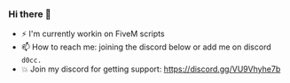 ### Hi there 👋

- ⚡ I'm currently workin on FiveM scripts
- 📫 How to reach me: joining the discord below or add me on discord `d0cc.`
- 💥 Join my discord for getting support: https://discord.gg/VU9Vhyhe7b

<!--
**docc5m/docc5m** is a ✨ _special_ ✨ repository because its `README.md` (this file) appears on your GitHub profile.

Here are some ideas to get you started:

- 🔭 I’m currently working on ...
- 🌱 I’m currently learning ...
- 👯 I’m looking to collaborate on ...
- 🤔 I’m looking for help with ...
- 💬 Ask me about ...
- 📫 How to reach me: ...
- 😄 Pronouns: ...
- ⚡ Fun fact: ...
-->
